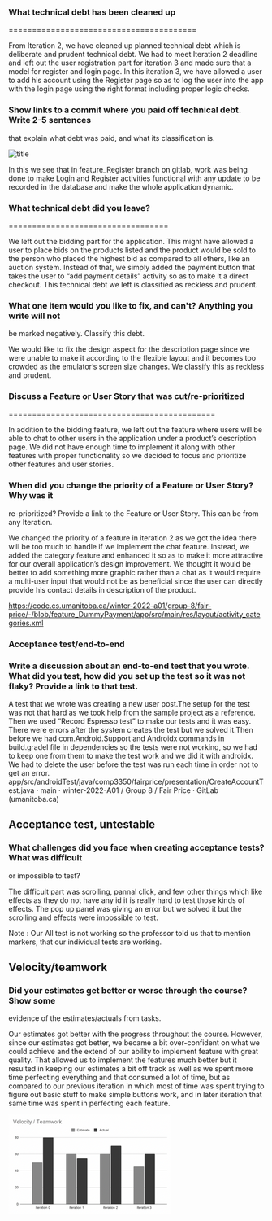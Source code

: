 ### What technical debt has been cleaned up
========================================


From Iteration 2, we have cleaned up planned technical debt which is deliberate and prudent technical debt. We had to meet Iteration 2 deadline and left out the user registration part for iteration 3 and made sure that a model for register and login page. In this iteration 3, we have allowed a user to add his account using the Register page so as to log the user into the app with the login page using the right format including proper logic checks. 


### Show links to a commit where you paid off technical debt. Write 2-5 sentences
that explain what debt was paid, and what its classification is.

![title](Images/commitsDept.png)

  


In this we see that in feature_Register branch on gitlab, work was being done to make Login and Register activities functional with any update to be recorded in the database and make the whole application dynamic. 

### What technical debt did you leave?
==================================


We left out the bidding part for the application. This might have allowed a user to place bids on the products listed and the product would be sold to the person who placed the highest bid as compared to all others, like an auction system. 
Instead of that, we simply added the payment button that takes the user to “add payment details” activity so as to make it a direct checkout. This technical debt we left is classified as reckless and prudent.


### What one item would you like to fix, and can't? Anything you write will not
be marked negatively. Classify this debt.


We would like to fix the design aspect for the description page since we were unable to make it according to the flexible layout and it becomes too crowded as the emulator’s screen size changes. We classify this as reckless and prudent.




### Discuss a Feature or User Story that was cut/re-prioritized
============================================


In addition to the bidding feature, we left out the feature where users will be able to chat to other users in the application under a product’s description page. We did not have enough time to implement it along with other features with proper functionality so we decided to focus and prioritize other features and user stories.




### When did you change the priority of a Feature or User Story? Why was it
re-prioritized? Provide a link to the Feature or User Story. This can be from any
Iteration.


We changed the priority of a feature in iteration 2 as we got the idea there will be too much to handle if we implement the chat feature. Instead, we added the category feature and enhanced it so as to make it more attractive for our overall application’s design improvement. We thought it would be better to add something more graphic rather than a chat as it would require a multi-user input that would not be as beneficial since the user can directly provide his contact details in description of the product. 


https://code.cs.umanitoba.ca/winter-2022-a01/group-8/fair-price/-/blob/feature_DummyPayment/app/src/main/res/layout/activity_categories.xml



### Acceptance test/end-to-end



### Write a discussion about an end-to-end test that you wrote. What did you test, how did you set up the test so it was not flaky? Provide a link to that test.

A test that we wrote was creating a new user post.The setup for the test was not that hard as we took help from the sample project as a reference. Then we used “Record Espresso test” to make our tests and it was easy. There were errors after the system creates the test but we solved it.Then before we had com.Android.Support and Androidx commands in build.gradel  file in dependencies so the tests were not working, so we had to keep one from them to make the test work and we did it with androidx. We had to delete the user before the test was run each time in order not to get an error.
app/src/androidTest/java/comp3350/fairprice/presentation/CreateAccountTest.java · main · winter-2022-A01 / Group 8 / Fair Price · GitLab (umanitoba.ca)


## Acceptance test, untestable

### What challenges did you face when creating acceptance tests? What was difficult
or impossible to test?

The difficult part was scrolling, pannal click, and few other things which like effects as they do not have any id it is really hard to test those kinds of effects. The pop up panel was giving an error but we solved it but the scrolling and effects were impossible to test. 



Note : Our All test is not working so the professor told us that to mention markers, that our individual tests are working.  




## Velocity/teamwork

### Did your estimates get better or worse through the course? Show some
evidence of the estimates/actuals from tasks.


Our estimates got better with the progress throughout the course. However, since our estimates got better, we became a bit over-confident on what we could achieve and the extend of our ability to implement feature with great quality. That allowed us to implement the features much better but it resulted in keeping our estimates a bit off track as well as we spent more time perfecting everything and that consumed a lot of time, but as compared to our previous iteration in which most of time was spent trying to figure out basic stuff to make simple buttons work, and in later iteration that same time was spent in perfecting each feature.


![title](Images/velocity.png)



